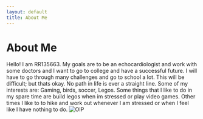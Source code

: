 ```yaml
---
layout: default
title: About Me
---
```

# About Me
Hello! I am RR135663.
My goals are to be an echocardiologist and work with some doctors and I want to go to college and have a successful future. I will have to go through many challenges and go to school a lot. This will be difficult; but thats okay. No path in life is ever a straight line.
Some of my interests are: Gaming, birds, soccer, Legos.
Some things that I like to do in my spare time are build legos when im stressed or play video games. Other times I like to to hike and work out whenever I am stressed or when I feel like I have nothing to do.
![OIP](https://github.com/user-attachments/assets/4434e9b3-c160-4ebe-8327-a6145d2fffa5)
